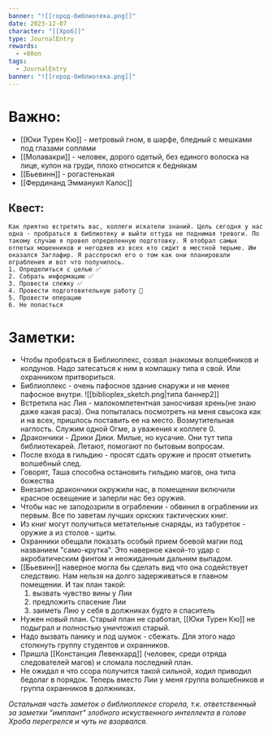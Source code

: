 ```yaml
---
banner: "![[город-библиотека.png]]"
date: 2023-12-07
character: "[[Хроб]]"
type: JournalEntry
rewards:
  - +80оп
tags:
  - JournalEntry
banner: "![[город-библиотека.png]]"
---
```

# Важно:
- [[Юки Турен Кю]] - метровый гном, в шарфе, бледный с мешками под глазами соплями
- [[Молавакри]] - человек, дорого одетый, без единого волоска на лице, кулон на груди, плохо относится к беднякам
- [[Бьевинн]] - рогастенькая
- [[Фердинанд Эммануил Калос]] 
## Квест:
```
Как приятно встретить вас, коллеги искатели знаний. Цель сегодня у нас одна - пробраться в библиотеку и выйти оттуда не поднимая тревоги. По такому случаю я провел определенную подготовку. Я отобрал самых отпетых мошенников и негодяев из всех кто сидит в местной тюрьме. Им оказался Заглафир. Я расспросил его о том как они планировали ограбления и вот что получилось.
1. Определиться с целью ✅
2. Собрать информацию ✅
3. Провести слежку ✅
4. Провести подготовительную работу 🧰
5. Провести операцию
6. Не попасться
```

# Заметки:
- Чтобы пробраться в Библиоплекс, созвал знакомых волшебников и колдунов. Надо затесаться к ним в компашку типа я свой. Или охранником притвориться.
- Библиоплекс - очень пафосное здание снаружи и не менее пафосное внутри. 
	![[biblioplex_sketch.png|типа баннер2]]
- Встретила нас Лия - малокомпетентная заносчивая хрень(не знаю даже какая раса). Она попыталась посмотреть на меня свысока как и на всех, пришлось поставить ее на место. Возмутительная наглость. Служим одной Огме, а уважения к коллеге 0. 
- Дракончики - Дрики Дики. Милые, но кусачие. Они тут типа библиотекарей. Летают, помогают по бытовым вопросам.
- После входа в гильдию - просят сдать оружие и просят отметить волшебный след.
- Говорят, Таша способна остановить гильдию магов, она типа божества
- Внезапно дракончики окружили нас, в помещении включили красное освещение и заперли нас без оружия.
- Чтобы нас не заподозрили в ограблении - обвинил в ограблении их первым. Все по заветам лучших оркских тактических книг.
- Из книг могут получиться метательные снаряды, из табуреток - оружие а из столов - щиты.
- Охранники обещали показать особый прием боевой магии под названием "само-крутка". Это наверное какой-то удар с акробатическим финтом и неожиданным дальним выпадом.
- [[Бьевинн]] наверное могла бы сделать вид что она содействует следствию. Нам нельзя на долго задерживаться в главном помещении. И так план такой:
	1. вызвать чувство вины у Лии
	2. предложить спасение Лии
	3. заиметь Лию у себя в должниках будто я спаситель
- Нужен новый план. Старый план не сработал, [[Юки Турен Кю]] не подыграл и полностью уничтожил старый.
- Надо вызвать панику и под шумок - сбежать. Для этого надо столкнуть группу студентов и охранников.
- Пришла [[Констанция Левенхард]] (человек, среди отряда следователей магов) и сломала последний план.
- Не ожидал я что ссора получится такой сильной, ходил приводил бедолаг в порядок. Теперь вместо Лии у меня группа волшебников и группа охранников в должниках.

_Остальная часть заметок о библиоплексе сгорела, т.к. ответственный за заметки "имплант" злобного искуственного интеллекта в голове Хроба перегрелся и чуть не взорвался._